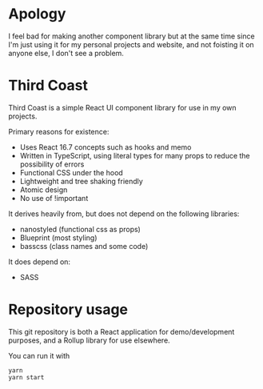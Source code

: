 # Apology

I feel bad for making another component library but at the same time since I'm just using it for
my personal projects and website, and not foisting it on anyone else, I don't see a problem.

# Third Coast

Third Coast is a simple React UI component library for use in my own projects.

Primary reasons for existence:

- Uses React 16.7 concepts such as hooks and memo 
- Written in TypeScript, using literal types for many props to reduce the possibility of errors
- Functional CSS under the hood
- Lightweight and tree shaking friendly
- Atomic design
- No use of !important

It derives heavily from, but does not depend on the following libraries:

- nanostyled (functional css as props)
- Blueprint (most styling)
- basscss (class names and some code)

It does depend on: 

- SASS 

# Repository usage

This git repository is both a React application for demo/development purposes, and a Rollup library
for use elsewhere.

You can run it with

    yarn
    yarn start

